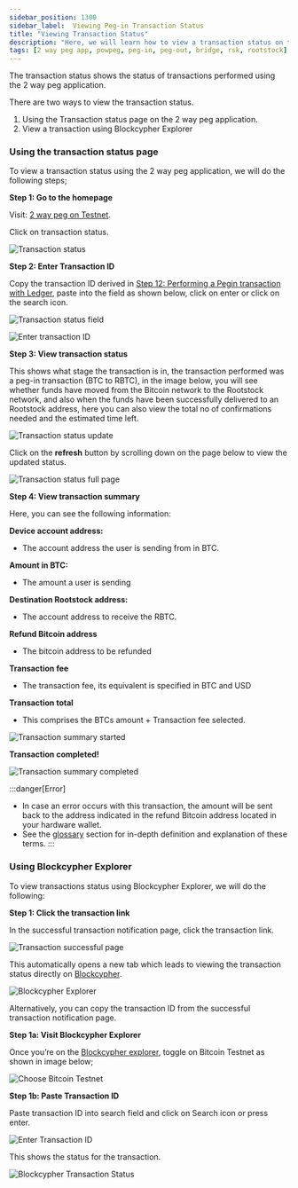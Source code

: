 ```yaml
---
sidebar_position: 1300
sidebar_label:  Viewing Peg-in Transaction Status
title: "Viewing Transaction Status"
description: "Here, we will learn how to view a transaction status on the 2 way peg app."
tags: [2 way peg app, powpeg, peg-in, peg-out, bridge, rsk, rootstock]
---
```


The transaction status shows the status of transactions performed using the 2 way peg application.

There are two ways to view the transaction status.

1. Using the Transaction status page on the 2 way peg application.
2. View a transaction using Blockcypher Explorer

### Using the transaction status page

To view a transaction status using the 2 way peg application, we will do the following steps;

**Step 1: Go to the homepage**

Visit: [2 way peg on Testnet](https://app.2wp.testnet.rootstock.io/). 

Click on transaction status.

![Transaction status](/img/resources/two-way-peg-app/39-transaction-status.png)

**Step 2: Enter Transaction ID**

Copy the transaction ID derived in [Step 12: Performing a Pegin transaction with Ledger](#performing-a-peg-in-transaction-with-ledger), paste into the field as shown below, click on enter or click on the search icon.

![Transaction status field](/img/resources/two-way-peg-app/40-transaction-status-field.png)

![Enter transaction ID](/img/resources/two-way-peg-app/41-enter-transaction-id.png)

**Step 3: View transaction status**

This shows what stage the transaction is in, the transaction performed was a peg-in transaction (BTC to RBTC), in the image below, you will see whether funds have moved from the Bitcoin network to the Rootstock network, and also when the funds have been successfully delivered to an Rootstock address, here you can also view the total no of confirmations needed and the estimated time left. 

![Transaction status update](/img/resources/two-way-peg-app/42-transaction-status-update.png)

Click on the **refresh** button by scrolling down on the page below to view the updated status.

![Transaction status full page](/img/resources/two-way-peg-app/43-transaction-status-full-page.png)

**Step 4: View transaction summary**

Here, you can see the following information:

**Device account address:**
- The account address the user is sending from in BTC.

**Amount in BTC:**
- The amount a user is sending

**Destination Rootstock address:**
- The account address to receive the RBTC.

**Refund Bitcoin address**
- The bitcoin address to be refunded

**Transaction fee**
- The transaction fee, its equivalent is specified in BTC and USD

**Transaction total**
- This comprises the BTCs amount + Transaction fee selected.

![Transaction summary started](/img/resources/two-way-peg-app/44-transaction-summary-started.png)

**Transaction completed!**

![Transaction summary completed](/img/resources/two-way-peg-app/45-transaction-summary-completed.png)

:::danger[Error]

- In case an error occurs with this transaction, the amount will be sent back to the address indicated in the refund Bitcoin address located in your hardware wallet.
- See the [glossary](/resources/guides/two-way-peg-app/glossary/) section for in-depth definition and explanation of these terms.
:::

### Using Blockcypher Explorer

To view transactions status using Blockcypher Explorer, we will do the following:

**Step 1: Click the transaction link**

In the successful transaction notification page, click the transaction link.

![Transaction successful page](/img/resources/two-way-peg-app/46-transaction-successful-page.png)

This automatically opens a new tab which leads to viewing the transaction status directly on [Blockcypher](https://live.blockcypher.com/). 

![Blockcypher Explorer](/img/resources/two-way-peg-app/47-blockcypher-explorer.png)

Alternatively, you can copy the transaction ID from the successful transaction notification page.

**Step 1a: Visit Blockcypher Explorer**

Once you’re on the [Blockcypher explorer](https://live.blockcypher.com/), toggle on Bitcoin Testnet as shown in image below;

![Choose Bitcoin Testnet](/img/resources/two-way-peg-app/48-choose-bitcoin-testnet.png)

**Step 1b: Paste Transaction ID**

Paste transaction ID into search field and click on Search icon or press enter.

![Enter Transaction ID](/img/resources/two-way-peg-app/49-enter-transaction-id.png)

This shows the status for the transaction.

![Blockcypher Transaction Status](/img/resources/two-way-peg-app/50-blockcypher-transaction-status.png)